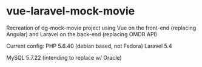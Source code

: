 # vue-laravel-mock-movie
Recreation of dg-mock-movie project using Vue on the front-end (replacing Angular) and Laravel on the back-end (replacing OMDB API)

Current config:
PHP 5.6.40 (debian based, not Fedora)
Laravel 5.4

MySQL 5.7.22 (intending to replace w/ Oracle)
